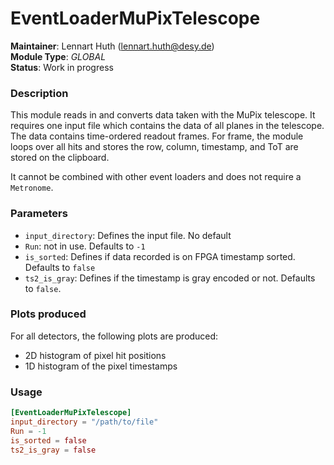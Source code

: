 # EventLoaderMuPixTelescope
**Maintainer**: Lennart Huth (lennart.huth@desy.de)  
**Module Type**: *GLOBAL*  
**Status**: Work in progress

### Description
This module reads in and converts data taken with the MuPix telescope.
It requires one input file which contains the data of all planes in the telescope.
The data contains time-ordered readout frames.
For frame, the module loops over all hits and stores the row, column, timestamp, and ToT are stored on the clipboard.

It cannot be combined with other event loaders and does not require a `Metronome`.

### Parameters
* `input_directory`: Defines the input file. No default
* `Run`: not in use. Defaults to `-1`
* `is_sorted`: Defines if data recorded is on FPGA timestamp sorted. Defaults to `false`
* `ts2_is_gray`: Defines if the timestamp is gray encoded or not. Defaults to `false`.

### Plots produced

For all detectors, the following plots are produced:

* 2D histogram of pixel hit positions
* 1D histogram of the pixel timestamps

### Usage
```toml
[EventLoaderMuPixTelescope]
input_directory = "/path/to/file"
Run = -1
is_sorted = false
ts2_is_gray = false

```
